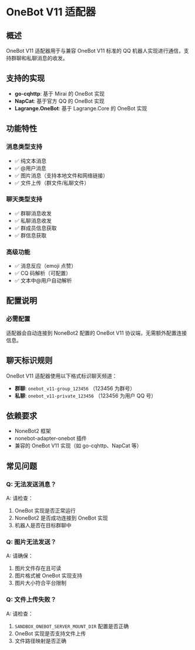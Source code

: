 # OneBot V11 适配器

## 概述

OneBot V11 适配器用于与兼容 OneBot V11 标准的 QQ 机器人实现进行通信，支持群聊和私聊消息的收发。

## 支持的实现

- **go-cqhttp**: 基于 Mirai 的 OneBot 实现
- **NapCat**: 基于官方 QQ 的 OneBot 实现
- **Lagrange.OneBot**: 基于 Lagrange.Core 的 OneBot 实现

## 功能特性

### 消息类型支持

- ✅ 纯文本消息
- ✅ @用户消息
- ✅ 图片消息（支持本地文件和网络链接）
- ✅ 文件上传（群文件/私聊文件）

### 聊天类型支持

- ✅ 群聊消息收发
- ✅ 私聊消息收发
- ✅ 群成员信息获取
- ✅ 群信息获取

### 高级功能

- ✅ 消息反应（emoji 点赞）
- ✅ CQ 码解析（可配置）
- ✅ 文本中@用户自动解析

## 配置说明

### 必需配置

适配器会自动连接到 NoneBot2 配置的 OneBot V11 协议端，无需额外配置连接信息。

## 聊天标识规则

OneBot V11 适配器使用以下格式标识聊天频道：

- **群聊**: `onebot_v11-group_123456` （123456 为群号）
- **私聊**: `onebot_v11-private_123456` （123456 为用户 QQ 号）

## 依赖要求

- NoneBot2 框架
- nonebot-adapter-onebot 插件
- 兼容的 OneBot V11 实现（如 go-cqhttp、NapCat 等）

## 常见问题

### Q: 无法发送消息？

A: 请检查：

1. OneBot 实现是否正常运行
2. NoneBot2 是否成功连接到 OneBot 实现
3. 机器人是否在目标群聊中

### Q: 图片无法发送？

A: 请确保：

1. 图片文件存在且可读
2. 图片格式被 OneBot 实现支持
3. 图片大小符合平台限制

### Q: 文件上传失败？

A: 请检查：

1. `SANDBOX_ONEBOT_SERVER_MOUNT_DIR` 配置是否正确
2. OneBot 实现是否支持文件上传
3. 文件路径映射是否正确
